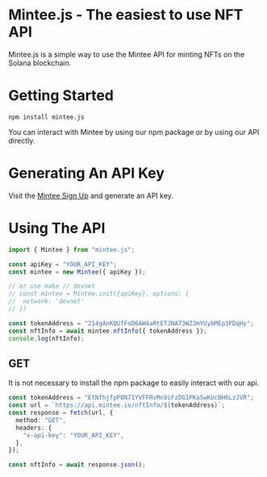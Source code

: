 # Mintee.js - The easiest to use NFT API

Mintee.js is a simple way to use the Mintee API for minting NFTs on the Solana blockchain.

# Getting Started

```shell filename="shell"  copy
npm install mintee.js
```

You can interact with Mintee by using our npm package or by using our API directly.

# Generating An API Key

Visit the [Mintee Sign Up](https://mintee.io/sign-up) and generate an API key.

# Using The API

```typescript filename="typescript" {4} copy
import { Mintee } from "mintee.js";

const apiKey = "YOUR_API_KEY";
const mintee = new Mintee({ apiKey });

// or use make // devnet
// const mintee = Mintee.init({apiKey}, options: {
//  network: 'devnet'
// })

const tokenAddress = "214gAnKQUfFoD6AW4aRtETJNA73WZ3mYUybMEp3PDqHy";
const nftInfo = await mintee.nftInfo({ tokenAddress });
console.log(nftInfo);
```

## GET

It is not necessary to install the npm package to easily interact with our api.

```typescript {6} copy
const tokenAddress = "EtNfhjfpP8N71YVFFRvMn9iFzDG1PKaSwKUcBH6LzJVR";
const url = `https://api.mintee.io/nftInfo/${tokenAddress}`;
const response = fetch(url, {
  method: "GET",
  headers: {
    "x-api-key": "YOUR_API_KEY",
  },
});

const nftInfo = await response.json();
```
